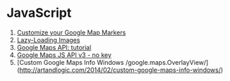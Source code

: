 # JavaScript
1. [Customize your Google Map Markers](http://pepsized.com/customize-your-google-map-markers/)
2. [Lazy-Loading Images](http://www.sitepoint.com/lazy-loading-images-not-really-annoy-users/)
3. [Google Maps API: tutorial](https://habrahabr.ru/post/110460/)
4. [Google Maps JS API v3 - no key](https://developers.google.com/maps/tutorials/#javascript_api_v3)
5. [Custom Google Maps Info Windows /google.maps.OverlayView/] (http://artandlogic.com/2014/02/custom-google-maps-info-windows/)

